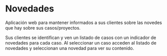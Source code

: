 # Novedades
Aplicación web para mantener informados a sus clientes sobre las novedes que hay sobre sus casos/proyectos.
 
Sus clientes se identifican y ven un listado de casos con un indicador de novedades para cada caso. Al seleccionar un caso acceden al listado de novedades y seleccionan una novedad para ver su contenido.

